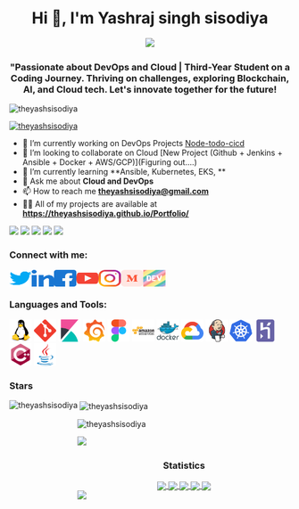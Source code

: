
<h1 align="center">Hi 👋, I'm Yashraj singh sisodiya</h1>
<div align="center">
  <img src="https://cdn.sanity.io/images/ordgikwe/production/a830c5182852e35bcd0dc07b90122f07ecd15f48-700x525.gif" width="30%" />
</div>
<h3 align="center">"Passionate about DevOps and Cloud | Third-Year Student on a Coding Journey. Thriving on challenges, exploring Blockchain, AI, and Cloud tech. Let's innovate together for the future!  </h3>
<p align="left"> <img src="https://komarev.com/ghpvc/?username=theyashsisodiya&label=Profile%20views&color=0e75b6&style=flat" alt="theyashsisodiya" /> </p>

<p align="left"> <a href="https://github.com/ryo-ma/github-profile-trophy"><img src="https://github-profile-trophy.vercel.app/?username=theyashsisodiya&theme=" alt="theyashsisodiya" /></a> </p>

- 🔭 I’m currently working on DevOps Projects [Node-todo-cicd](https://github.com/theyashsisodiya/node-todo-cicd)
- 👯 I’m looking to collaborate on Cloud [New Project (Github + Jenkins + Ansible + Docker + AWS/GCP)](Figuring out....)
- 🌱 I’m currently learning **Ansible, Kubernetes, EKS, **
- 💬 Ask me about **Cloud and DevOps**
- 📫 How to reach me **theyashsisodiya@gmail.com**
- 👨‍💻 All of my projects are available at **https://theyashsisodiya.github.io/Portfolio/**

<div> <a href="https://twitter.com/theyashsisodiya" target="_blank"><img src="https://img.shields.io/badge/Twitter-1DA1F2?style=for-the-badge&logo=twitter&logoColor=white" target="_blank"></a>
<a href="https://www.linkedin.com/in/theyashsisodiya" target="_blank"><img src="https://img.shields.io/badge/LinkedIn-0077B5?style=for-the-badge&logo=linkedin&logoColor=white" target="_blank"></a>
<a href="https://github.com/theyashsisodiya" target="_blank"><img src="https://img.shields.io/badge/GitHub-100000?style=for-the-badge&logo=github&logoColor=white" target="_blank"></a>
<a href="https://instagram.com/theyashsisodiya" target="_blank"><img src="https://img.shields.io/badge/Instagram-E4405F?style=for-the-badge&logo=instagram&logoColor=white" target="_blank"></a>
<a href = "mailto:theyashsisodiya@gmail.com"><img src="https://img.shields.io/badge/-Gmail-%23333?style=for-the-badge&logo=gmail&logoColor=white" target="_blank"></a>
</div><h3 align="left">Connect with me:</h3>
<p align="left">
<a href="https://twitter.com/theyashsisodiya" target="blank"><img align="center" src="https://raw.githubusercontent.com/teamedwardforever/Readme-Generator/71f25dd8b98329b168142a6b782a107b75eab178/svg/Social/twitter.svg" alt="theyashsisodiya" height="30" width="40" /></a><a href="https://linkedin.com/in/theyashsisodiya" target="blank"><img align="center" src="https://raw.githubusercontent.com/teamedwardforever/Readme-Generator/71f25dd8b98329b168142a6b782a107b75eab178/svg/Social/linked-in-alt.svg" alt="theyashsisodiya" height="30" width="40" /></a><a href="https://fb.com/theyashsisodiya" target="blank"><img align="center" src="https://raw.githubusercontent.com/teamedwardforever/Readme-Generator/71f25dd8b98329b168142a6b782a107b75eab178/svg/Social/facebook.svg" alt="theyashsisodiya" height="30" width="40" /></a><a href="https://www.youtube.com/c/theyashsisodiya" target="blank"><img align="center" src="https://raw.githubusercontent.com/teamedwardforever/Readme-Generator/71f25dd8b98329b168142a6b782a107b75eab178/svg/Social/youtube.svg" alt="theyashsisodiya" height="30" width="40" /></a><a href="https://instagram.com/theyashsisodiya" target="blank"><img align="center" src="https://raw.githubusercontent.com/teamedwardforever/Readme-Generator/71f25dd8b98329b168142a6b782a107b75eab178/svg/Social/instagram.svg" alt="theyashsisodiya" height="30" width="40" /></a><a href="https://medium.com/theyashsisodiya" target="blank"><img align="center" src="https://raw.githubusercontent.com/teamedwardforever/Readme-Generator/71f25dd8b98329b168142a6b782a107b75eab178/svg/Social/medium.svg" alt="theyashsisodiya" height="30" width="40" /></a><a href="https://dev.to/theyashsisodiya" target="blank"><img align="center" src="https://raw.githubusercontent.com/teamedwardforever/Readme-Generator/71f25dd8b98329b168142a6b782a107b75eab178/svg/Social/devto.svg" alt="theyashsisodiya" height="30" width="40" /></a></p>

<h3 align="left">Languages and Tools:</h3>
<p align="left">
<img src="https://raw.githubusercontent.com/teamedwardforever/Readme-Generator/71f25dd8b98329b168142a6b782a107b75eab178/svg/Skills/Other/linux-original.svg" alt="Linux" width="40" height="40"/>
<img src="https://raw.githubusercontent.com/teamedwardforever/Readme-Generator/71f25dd8b98329b168142a6b782a107b75eab178/svg/Skills/Other/git-scm-icon.svg" alt="Git" width="40" height="40"/>
<img src="https://raw.githubusercontent.com/teamedwardforever/Readme-Generator/71f25dd8b98329b168142a6b782a107b75eab178/svg/Skills/Visualization/elasticco_kibana-icon.svg" alt="Kibana" width="40" height="40"/>
<img src="https://raw.githubusercontent.com/teamedwardforever/Readme-Generator/71f25dd8b98329b168142a6b782a107b75eab178/svg/Skills/Visualization/grafana-icon.svg" alt="Grafana" width="40" height="40"/>
<img src="https://raw.githubusercontent.com/teamedwardforever/Readme-Generator/71f25dd8b98329b168142a6b782a107b75eab178/svg/Skills/Software/figma-icon.svg" alt="Figma" width="40" height="40"/>
<img src="https://raw.githubusercontent.com/teamedwardforever/Readme-Generator/71f25dd8b98329b168142a6b782a107b75eab178/svg/Skills/Devops/amazonwebservices-original-wordmark.svg" alt="Amazon Web Services" width="40" height="40"/>
<img src="https://raw.githubusercontent.com/teamedwardforever/Readme-Generator/71f25dd8b98329b168142a6b782a107b75eab178/svg/Skills/Devops/docker-original-wordmark.svg" alt="Docker" width="40" height="40"/>
<img src="https://raw.githubusercontent.com/teamedwardforever/Readme-Generator/71f25dd8b98329b168142a6b782a107b75eab178/svg/Skills/Devops/google_cloud-icon.svg" alt="Google Cloud" width="40" height="40"/>
<img src="https://raw.githubusercontent.com/teamedwardforever/Readme-Generator/71f25dd8b98329b168142a6b782a107b75eab178/svg/Skills/Devops/jenkins-icon.svg" alt="Jenkins" width="40" height="40"/>
<img src="https://raw.githubusercontent.com/teamedwardforever/Readme-Generator/71f25dd8b98329b168142a6b782a107b75eab178/svg/Skills/Devops/kubernetes-icon.svg" alt="Kubernetes" width="40" height="40"/>
<img src="https://raw.githubusercontent.com/teamedwardforever/Readme-Generator/71f25dd8b98329b168142a6b782a107b75eab178/svg/Skills/BackendService/heroku-icon.svg" alt="Heroku" width="40" height="40"/>
<img src="https://raw.githubusercontent.com/teamedwardforever/Readme-Generator/71f25dd8b98329b168142a6b782a107b75eab178/svg/Skills/Languages/cplusplus-original.svg" alt="CPP" width="40" height="40"/>
<img src="https://raw.githubusercontent.com/teamedwardforever/Readme-Generator/71f25dd8b98329b168142a6b782a107b75eab178/svg/Skills/Languages/java-original.svg" alt="Java" width="40" height="40"/>
</p>

<h3 align="left">Stars</h3>
<img align="left" height="180em" src="https://github-readme-stats.vercel.app/api/top-langs/?username=theyashsisodiya&layout=compact&theme=" alt=theyashsisodiya />

<p>&nbsp;<img align="center" height="180em" src="https://github-readme-stats.vercel.app/api?username=theyashsisodiya&show_icons=true&locale=en&theme=" alt="theyashsisodiya" /></p>

<p><img align="center" height="180em" src="https://github-readme-streak-stats.herokuapp.com/?user=theyashsisodiya&theme=" alt="theyashsisodiya" /></p>

<img src="https://user-images.githubusercontent.com/73097560/115834477-dbab4500-a447-11eb-908a-139a6edaec5c.gif"><h3 align="center">Statistics</h3>
<div align="center">
<a href="https://github.com/theyashsisodiya">
<img align="center" src="http://github-profile-summary-cards.vercel.app/api/cards/stats?username=theyashsisodiya&theme=2077" height="180em" />
<img align="center" src="http://github-profile-summary-cards.vercel.app/api/cards/most-commit-language?username=theyashsisodiya&theme=2077" height="180em" />
<img align="center" src="http://github-profile-summary-cards.vercel.app/api/cards/repos-per-language?username=theyashsisodiya&theme=2077" height="180em" />
<img align="center" src="http://github-profile-summary-cards.vercel.app/api/cards/productive-time?username=theyashsisodiya&theme=2077" height="180em" />
<img align="center" src="http://github-profile-summary-cards.vercel.app/api/cards/profile-details?username=theyashsisodiya&theme=2077" height="180em" />
</div>

<img src="https://raw.githubusercontent.com/Trilokia/Trilokia/379277808c61ef204768a61bbc5d25bc7798ccf1/bottom_header.svg" />
